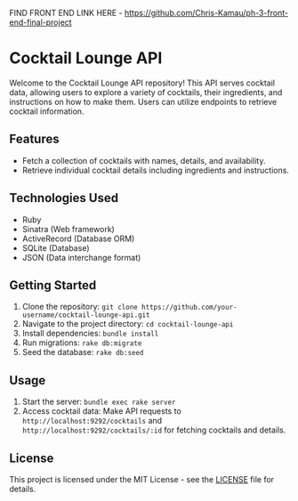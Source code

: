 FIND FRONT END LINK HERE - https://github.com/Chris-Kamau/ph-3-front-end-final-project

# Cocktail Lounge API

Welcome to the Cocktail Lounge API repository! This API serves cocktail data, allowing users to explore a variety of cocktails, their ingredients, and instructions on how to make them. Users can utilize endpoints to retrieve cocktail information.

## Features

- Fetch a collection of cocktails with names, details, and availability.
- Retrieve individual cocktail details including ingredients and instructions.

## Technologies Used

- Ruby
- Sinatra (Web framework)
- ActiveRecord (Database ORM)
- SQLite (Database)
- JSON (Data interchange format)

## Getting Started

1. Clone the repository: `git clone https://github.com/your-username/cocktail-lounge-api.git`
2. Navigate to the project directory: `cd cocktail-lounge-api`
3. Install dependencies: `bundle install`
4. Run migrations: `rake db:migrate`
5. Seed the database: `rake db:seed`

## Usage

1. Start the server: `bundle exec rake server`
2. Access cocktail data: Make API requests to `http://localhost:9292/cocktails` and `http://localhost:9292/cocktails/:id` for fetching cocktails and details.

## License

This project is licensed under the MIT License - see the [LICENSE](LICENSE) file for details.
